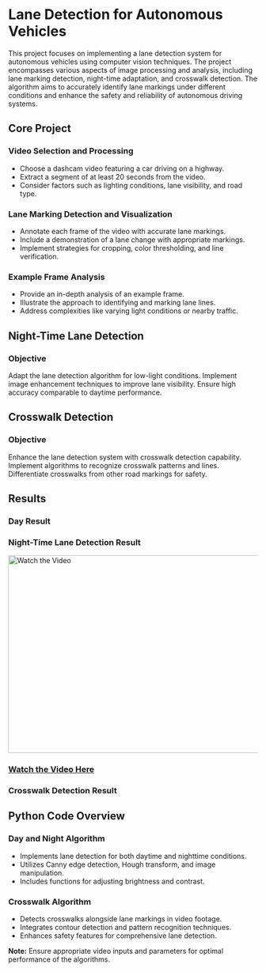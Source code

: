 # Lane Detection for Autonomous Vehicles

This project focuses on implementing a lane detection system for autonomous vehicles using computer vision techniques. The project encompasses various aspects of image processing and analysis, including lane marking detection, night-time adaptation, and crosswalk detection. The algorithm aims to accurately identify lane markings under different conditions and enhance the safety and reliability of autonomous driving systems.

## Core Project

### Video Selection and Processing
- Choose a dashcam video featuring a car driving on a highway.
- Extract a segment of at least 20 seconds from the video.
- Consider factors such as lighting conditions, lane visibility, and road type.

### Lane Marking Detection and Visualization
- Annotate each frame of the video with accurate lane markings.
- Include a demonstration of a lane change with appropriate markings.
- Implement strategies for cropping, color thresholding, and line verification.

### Example Frame Analysis
- Provide an in-depth analysis of an example frame.
- Illustrate the approach to identifying and marking lane lines.
- Address complexities like varying light conditions or nearby traffic.

## Night-Time Lane Detection

### Objective
Adapt the lane detection algorithm for low-light conditions.
Implement image enhancement techniques to improve lane visibility.
Ensure high accuracy comparable to daytime performance.

## Crosswalk Detection

### Objective
Enhance the lane detection system with crosswalk detection capability.
Implement algorithms to recognize crosswalk patterns and lines.
Differentiate crosswalks from other road markings for safety.

## Results

### Day Result


### Night-Time Lane Detection Result



<a href="https://www.youtube.com/embed/rlmJ9cQNHYw?si=WkvmkkUjClX2JpNZ">
  <img src="https://img.youtube.com/vi/rlmJ9cQNHYw/maxresdefault.jpg" alt="Watch the Video" width="600" height="400">
</a>

### [Watch the Video Here](https://www.youtube.com/embed/rlmJ9cQNHYw?si=WkvmkkUjClX2JpNZ)


### Crosswalk Detection Result


## Python Code Overview

### Day and Night Algorithm
- Implements lane detection for both daytime and nighttime conditions.
- Utilizes Canny edge detection, Hough transform, and image manipulation.
- Includes functions for adjusting brightness and contrast.

### Crosswalk Algorithm
- Detects crosswalks alongside lane markings in video footage.
- Integrates contour detection and pattern recognition techniques.
- Enhances safety features for comprehensive lane detection.

**Note:** Ensure appropriate video inputs and parameters for optimal performance of the algorithms.
